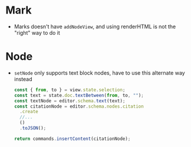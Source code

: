 # Mark

- Marks doesn't have `addNodeView`, and using renderHTML is not the "right" way to do it

# Node

- `setNode` only supports text block nodes, have to use this alternate way instead

  ```js
  const { from, to } = view.state.selection;
  const text = state.doc.textBetween(from, to, "");
  const textNode = editor.schema.text(text);
  const citationNode = editor.schema.nodes.citation
    .create
    //...
    ()
    .toJSON();

  return commands.insertContent(citationNode);
  ```
